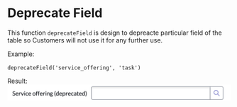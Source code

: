 # Deprecate Field

This function `deprecateField` is design to depreacte particular field of the table so Customers will not use it for any further use.

Example:

```
deprecateField('service_offering', 'task')
```

Result:
![Alt text](Result.png)

